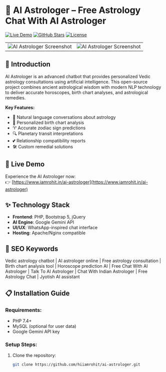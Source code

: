 # 🔮 AI Astrologer – Free Astrology Chat With AI Astrologer

[![Live Demo](https://img.shields.io/badge/Demo-Live%20Demo-brightgreen)](https://www.iamrohit.in/ai-astrologer)
[![GitHub Stars](https://img.shields.io/github/stars/hiiamrohit/ai-astrologer?style=social)](https://github.com/hiiamrohit/ai-astrologer)
[![License](https://img.shields.io/badge/License-MIT-blue)](LICENSE)
<table><tr><td> <img src="https://www.iamrohit.in/ai-astrologer/AI-Astrologer-Screenshot-1.webp" alt="AI Astrologer Screenshot"></td><td><img src="https://www.iamrohit.in/ai-astrologer/AI-Astrologer-Screenshot-2.webp" alt="AI Astrologer Screenshot"></td></tr></table>

## 🌟 Introduction

AI Astrologer is an advanced chatbot that provides personalized Vedic astrology consultations using artificial intelligence. This open-source project combines ancient astrological wisdom with modern NLP technology to deliver accurate horoscopes, birth chart analyses, and astrological remedies.

**Key Features:**
- 💬 Natural language conversations about astrology
- 📅 Personalized birth chart analysis
- ♈ Accurate zodiac sign predictions
- 🔍 Planetary transit interpretations
- 💕 Relationship compatibility reports
- 🛠️ Custom remedial solutions

## 🚀 Live Demo

Experience the AI Astrologer now:  
👉 [https://www.iamrohit.in/ai-astrologer](https://www.iamrohit.in/ai-astrologer)

## ✨ Technology Stack

- **Frontend**: PHP, Bootstrap 5, jQuery
- **AI Engine**: Google Gemini API
- **UI/UX**: WhatsApp-inspired chat interface
- **Hosting**: Apache/Nginx compatible

## 📌 SEO Keywords

Vedic astrology chatbot | AI astrologer online | Free astrology consultation | Birth chart analysis tool | Horoscope prediction AI | Free Chat With AI Astrologer | Talk To AI Astrologer | Chat With Indian Astrologer | Free Astrology Chat | Jyotish AI assistant

## 📋 Installation Guide

### Requirements:
- PHP 7.4+
- MySQL (optional for user data)
- Google Gemini API key

### Setup Steps:

1. Clone the repository:
   ```bash
   git clone https://github.com/hiiamrohit/ai-astrologer.git

